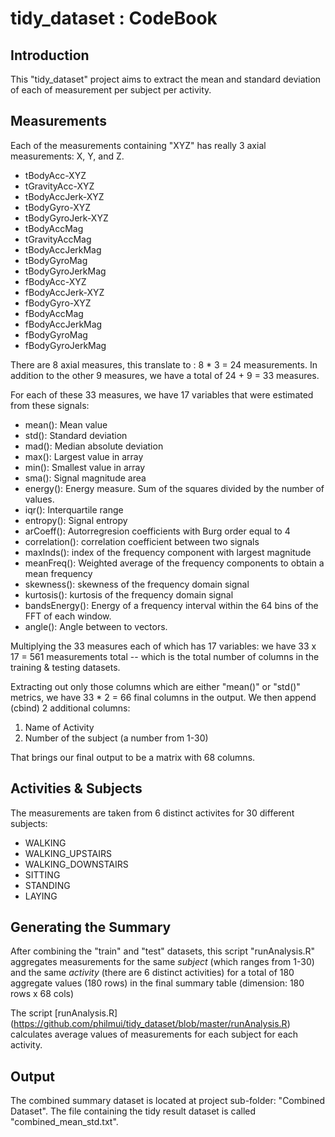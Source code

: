 tidy_dataset : CodeBook
=======================

Introduction
-------------
This "tidy_dataset" project aims to extract the mean and standard deviation of each of  measurement per subject per activity.

Measurements
-------------
Each of the measurements containing "XYZ" has really 3 axial measurements: X, Y, and Z.

- tBodyAcc-XYZ
- tGravityAcc-XYZ
- tBodyAccJerk-XYZ
- tBodyGyro-XYZ
- tBodyGyroJerk-XYZ
- tBodyAccMag
- tGravityAccMag
- tBodyAccJerkMag
- tBodyGyroMag
- tBodyGyroJerkMag
- fBodyAcc-XYZ
- fBodyAccJerk-XYZ
- fBodyGyro-XYZ
- fBodyAccMag
- fBodyAccJerkMag
- fBodyGyroMag
- fBodyGyroJerkMag

There are 8 axial measures, this translate to : 8 * 3 = 24 measurements. In addition to the other 9 measures, we have a total of 24 + 9 = 33 measures.

For each of these 33 measures, we have 17 variables that were estimated from these signals:

- mean(): Mean value
- std(): Standard deviation
- mad(): Median absolute deviation 
- max(): Largest value in array
- min(): Smallest value in array
- sma(): Signal magnitude area
- energy(): Energy measure. Sum of the squares divided by the number of values. 
- iqr(): Interquartile range 
- entropy(): Signal entropy
- arCoeff(): Autorregresion coefficients with Burg order equal to 4
- correlation(): correlation coefficient between two signals
- maxInds(): index of the frequency component with largest magnitude
- meanFreq(): Weighted average of the frequency components to obtain a mean frequency
- skewness(): skewness of the frequency domain signal 
- kurtosis(): kurtosis of the frequency domain signal 
- bandsEnergy(): Energy of a frequency interval within the 64 bins of the FFT of each window.
- angle(): Angle between to vectors.

Multiplying the 33 measures each of which has 17 variables: we have 33 x 17 = 561 measurements total -- which is the total number of columns in the training & testing datasets.

Extracting out only those columns which are either "mean()" or "std()" metrics, we have 33 * 2 = 66 final columns in the output.  We then append (cbind) 2 additional columns:

1. Name of Activity
2. Number of the subject (a number from 1-30)

That brings our final output to be a matrix with 68 columns.


Activities & Subjects
----------------------
The measurements are taken from 6 distinct activites for 30 different subjects:

- WALKING
- WALKING_UPSTAIRS
- WALKING_DOWNSTAIRS
- SITTING
- STANDING
- LAYING

Generating the Summary
-----------------------
After combining the "train" and "test" datasets, this script "runAnalysis.R" aggregates measurements for the same *subject* (which ranges from 1-30) and the same *activity* (there are 6 distinct activities) for a total of 180 aggregate values (180 rows) in the final summary table (dimension: 180 rows x 68 cols)

The script [runAnalysis.R] (https://github.com/philmui/tidy_dataset/blob/master/runAnalysis.R) calculates average values of measurements for each subject for each activity.

Output
-------
The combined summary dataset is located at project sub-folder: "Combined Dataset". The file containing the tidy result dataset is called "combined_mean_std.txt".

